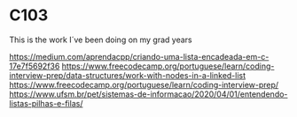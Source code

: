 # C103
This is the work I´ve been doing on my grad years

https://medium.com/aprendacpp/criando-uma-lista-encadeada-em-c-17e7f5692f36
https://www.freecodecamp.org/portuguese/learn/coding-interview-prep/data-structures/work-with-nodes-in-a-linked-list
https://www.freecodecamp.org/portuguese/learn/coding-interview-prep/
https://www.ufsm.br/pet/sistemas-de-informacao/2020/04/01/entendendo-listas-pilhas-e-filas/
